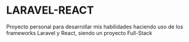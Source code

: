 # LARAVEL-REACT

Proyecto personal para desarrollar mis habilidades haciendo uso de los frameworks Laravel y React, siendo un proyecto Full-Stack
